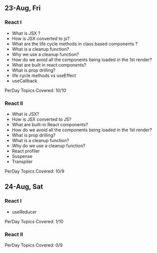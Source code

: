 ## 23-Aug, Fri

### React I

- What is JSX ?
- How is JSX converted to js?
- What are the life cycle methods in class based components ?
- What is a cleanup function?
- Why we use a cleanup function?
- How do we avoid all the components being loaded in the 1st render?
- What are built in react components?
- What is prop drilling?
- life cycle methods vs useEffect
- useCallback

PerDay Topics Covered: 10/10 

### React II

- What is JSX?
- How is JSX converted to JS?
- What are built-in React components?
- How do we avoid all the components being loaded in the 1st render?
- What is prop drilling?
- What is a cleanup function?
- Why do we use a cleanup function?
- React profiler
- Suspense
- Transpiler

PerDay Topics Covered: 10/9

## 24-Aug, Sat

### React I

- useReducer

PerDay Topics Covered: 1/10

### React II

PerDay Topics Covered: 0/9
